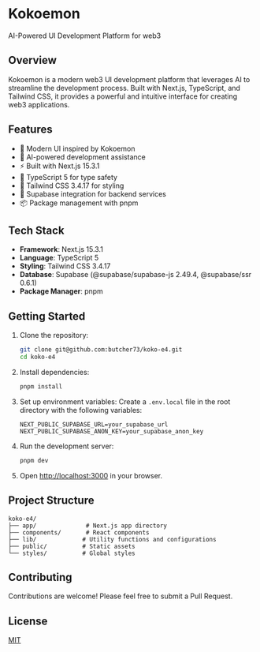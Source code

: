 # Kokoemon

AI-Powered UI Development Platform for web3

## Overview

Kokoemon is a modern web3 UI development platform that leverages AI to streamline the development process. Built with Next.js, TypeScript, and Tailwind CSS, it provides a powerful and intuitive interface for creating web3 applications.

## Features

- 🎨 Modern UI inspired by Kokoemon
- 🤖 AI-powered development assistance
- ⚡️ Built with Next.js 15.3.1
- 🎯 TypeScript 5 for type safety
- 💅 Tailwind CSS 3.4.17 for styling
- 🔐 Supabase integration for backend services
- 📦 Package management with pnpm

## Tech Stack

- **Framework**: Next.js 15.3.1
- **Language**: TypeScript 5
- **Styling**: Tailwind CSS 3.4.17
- **Database**: Supabase (@supabase/supabase-js 2.49.4, @supabase/ssr 0.6.1)
- **Package Manager**: pnpm

## Getting Started

1. Clone the repository:
   ```bash
   git clone git@github.com:butcher73/koko-e4.git
   cd koko-e4
   ```

2. Install dependencies:
   ```bash
   pnpm install
   ```

3. Set up environment variables:
   Create a `.env.local` file in the root directory with the following variables:
   ```
   NEXT_PUBLIC_SUPABASE_URL=your_supabase_url
   NEXT_PUBLIC_SUPABASE_ANON_KEY=your_supabase_anon_key
   ```

4. Run the development server:
   ```bash
   pnpm dev
   ```

5. Open [http://localhost:3000](http://localhost:3000) in your browser.

## Project Structure

```
koko-e4/
├── app/              # Next.js app directory
├── components/       # React components
├── lib/             # Utility functions and configurations
├── public/          # Static assets
└── styles/          # Global styles
```

## Contributing

Contributions are welcome! Please feel free to submit a Pull Request.

## License

[MIT](LICENSE) 